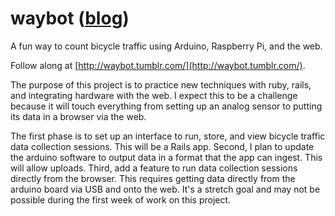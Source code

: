 waybot ([blog](http://waybot.tumblr.com/))
======

A fun way to count bicycle traffic using Arduino, Raspberry Pi, and the web.

Follow along at [http://waybot.tumblr.com/](http://waybot.tumblr.com/).

The purpose of this project is to practice new techniques with ruby, rails, and integrating hardware with the web. I expect this to be a challenge because it will touch everything from setting up an analog sensor to putting its data in a browser via the web.

The first phase is to set up an interface to run, store, and view bicycle traffic data collection sessions. This will be a Rails app.
Second, I plan to update the arduino software to output data in a format that the app can ingest. This will allow uploads.
Third, add a feature to run data collection sessions directly from the browser. This requires getting data directly from the arduino board via USB and onto the web. It's a stretch goal and may not be possible during the first week of work on this project.